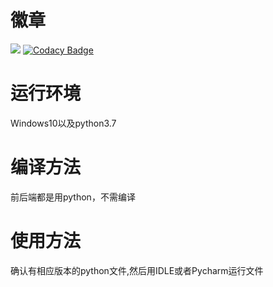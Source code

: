 # 徽章
![](https://img.shields.io/badge/language-python-green.svg)
[![Codacy Badge](https://api.codacy.com/project/badge/Grade/0c8d1dc9674a4242a94aff9aed774a8e)](https://www.codacy.com/manual/cxxxyy/13water?utm_source=github.com&amp;utm_medium=referral&amp;utm_content=cxxxyy/13water&amp;utm_campaign=Badge_Grade)

# 运行环境
Windows10以及python3.7

# 编译方法
前后端都是用python，不需编译

# 使用方法
确认有相应版本的python文件,然后用IDLE或者Pycharm运行文件
